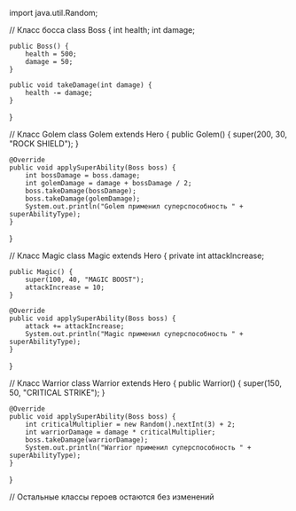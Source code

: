 import java.util.Random;

// Класс босса
class Boss {
    int health;
    int damage;

    public Boss() {
        health = 500;
        damage = 50;
    }

    public void takeDamage(int damage) {
        health -= damage;
    }
}

// Класс Golem
class Golem extends Hero {
    public Golem() {
        super(200, 30, "ROCK SHIELD");
    }

    @Override
    public void applySuperAbility(Boss boss) {
        int bossDamage = boss.damage;
        int golemDamage = damage + bossDamage / 2;
        boss.takeDamage(bossDamage);
        boss.takeDamage(golemDamage);
        System.out.println("Golem применил суперспособность " + superAbilityType);
    }
}

// Класс Magic
class Magic extends Hero {
    private int attackIncrease;

    public Magic() {
        super(100, 40, "MAGIC BOOST");
        attackIncrease = 10;
    }

    @Override
    public void applySuperAbility(Boss boss) {
        attack += attackIncrease;
        System.out.println("Magic применил суперспособность " + superAbilityType);
    }
}

// Класс Warrior
class Warrior extends Hero {
    public Warrior() {
        super(150, 50, "CRITICAL STRIKE");
    }

    @Override
    public void applySuperAbility(Boss boss) {
        int criticalMultiplier = new Random().nextInt(3) + 2;
        int warriorDamage = damage * criticalMultiplier;
        boss.takeDamage(warriorDamage);
        System.out.println("Warrior применил суперспособность " + superAbilityType);
    }
}

// Остальные классы героев остаются без изменений
